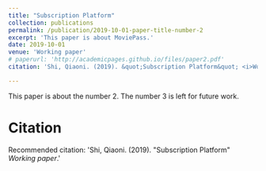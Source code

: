 ```yaml
---
title: "Subscription Platform"
collection: publications
permalink: /publication/2019-10-01-paper-title-number-2
excerpt: 'This paper is about MoviePass.'
date: 2019-10-01
venue: 'Working paper'
# paperurl: 'http://academicpages.github.io/files/paper2.pdf'
citation: 'Shi, Qiaoni. (2019). &quot;Subscription Platform&quot; <i>Working paper</i>.'

---
```

This paper is about the number 2. The number 3 is left for future work.


# Citation
Recommended citation: 'Shi, Qiaoni. (2019). &quot;Subscription Platform&quot; <i>Working paper</i>.'
